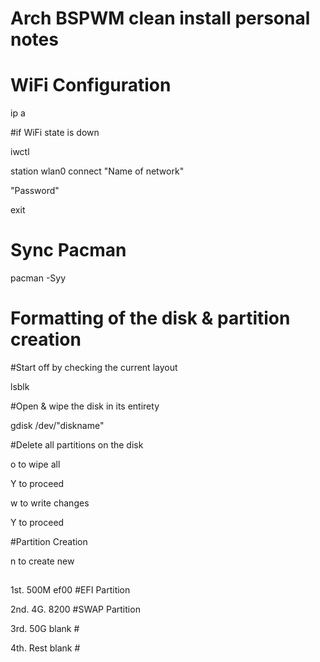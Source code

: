 # Arch BSPWM clean install personal notes

# WiFi Configuration
ip a

   #if WiFi state is down

iwctl

station wlan0 connect "Name of network"

"Password"

exit

# Sync Pacman 
pacman -Syy


# Formatting of the disk & partition creation
   #Start off by checking the current layout

lsblk


   #Open & wipe the disk in its entirety

gdisk /dev/"diskname"
   

   #Delete all partitions on the disk

o  to wipe all

Y  to proceed

w  to write changes 

Y  to proceed 


#Partition Creation


n  to create new 
##

1st.  500M ef00 #EFI Partition 

2nd.  4G.  8200 #SWAP Partition

3rd.  50G  blank #

4th.  Rest blank #
